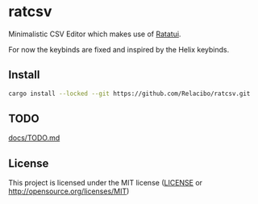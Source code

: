 # ratcsv

Minimalistic CSV Editor which makes use of [Ratatui](https://ratatui.rs).

For now the keybinds are fixed and inspired by the Helix keybinds.

## Install

```bash
cargo install --locked --git https://github.com/Relacibo/ratcsv.git
```

## TODO

[docs/TODO.md](docs/TODO.md)

## License

This project is licensed under the MIT license ([LICENSE] or <http://opensource.org/licenses/MIT>)

[LICENSE]: ./LICENSE

